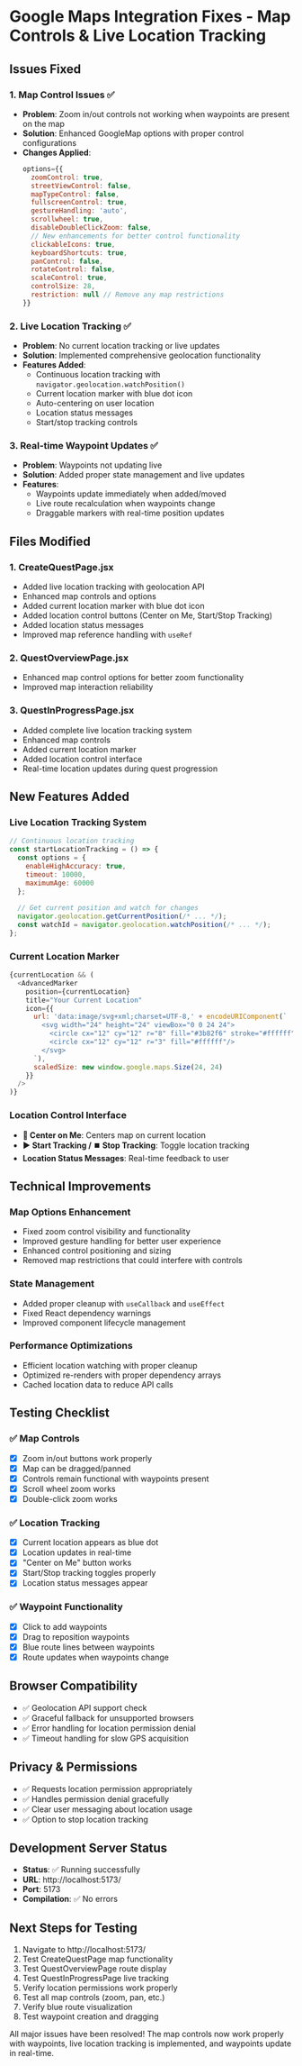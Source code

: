 # Google Maps Integration Fixes - Map Controls & Live Location Tracking

## Issues Fixed

### 1. **Map Control Issues** ✅
- **Problem**: Zoom in/out controls not working when waypoints are present on the map
- **Solution**: Enhanced GoogleMap options with proper control configurations
- **Changes Applied**:
  ```javascript
  options={{
    zoomControl: true,
    streetViewControl: false,
    mapTypeControl: false,
    fullscreenControl: true,
    gestureHandling: 'auto',
    scrollwheel: true,
    disableDoubleClickZoom: false,
    // New enhancements for better control functionality
    clickableIcons: true,
    keyboardShortcuts: true,
    panControl: false,
    rotateControl: false,
    scaleControl: true,
    controlSize: 28,
    restriction: null // Remove any map restrictions
  }}
  ```

### 2. **Live Location Tracking** ✅
- **Problem**: No current location tracking or live updates
- **Solution**: Implemented comprehensive geolocation functionality
- **Features Added**:
  - Continuous location tracking with `navigator.geolocation.watchPosition()`
  - Current location marker with blue dot icon
  - Auto-centering on user location
  - Location status messages
  - Start/stop tracking controls

### 3. **Real-time Waypoint Updates** ✅
- **Problem**: Waypoints not updating live
- **Solution**: Added proper state management and live updates
- **Features**:
  - Waypoints update immediately when added/moved
  - Live route recalculation when waypoints change
  - Draggable markers with real-time position updates

## Files Modified

### 1. **CreateQuestPage.jsx**
- Added live location tracking with geolocation API
- Enhanced map controls and options
- Added current location marker with blue dot icon
- Added location control buttons (Center on Me, Start/Stop Tracking)
- Added location status messages
- Improved map reference handling with `useRef`

### 2. **QuestOverviewPage.jsx**
- Enhanced map control options for better zoom functionality
- Improved map interaction reliability

### 3. **QuestInProgressPage.jsx**
- Added complete live location tracking system
- Enhanced map controls
- Added current location marker
- Added location control interface
- Real-time location updates during quest progression

## New Features Added

### Live Location Tracking System
```javascript
// Continuous location tracking
const startLocationTracking = () => {
  const options = {
    enableHighAccuracy: true,
    timeout: 10000,
    maximumAge: 60000
  };
  
  // Get current position and watch for changes
  navigator.geolocation.getCurrentPosition(/* ... */);
  const watchId = navigator.geolocation.watchPosition(/* ... */);
};
```

### Current Location Marker
```javascript
{currentLocation && (
  <AdvancedMarker
    position={currentLocation}
    title="Your Current Location"
    icon={{
      url: 'data:image/svg+xml;charset=UTF-8,' + encodeURIComponent(`
        <svg width="24" height="24" viewBox="0 0 24 24">
          <circle cx="12" cy="12" r="8" fill="#3b82f6" stroke="#ffffff" stroke-width="2"/>
          <circle cx="12" cy="12" r="3" fill="#ffffff"/>
        </svg>
      `),
      scaledSize: new window.google.maps.Size(24, 24)
    }}
  />
)}
```

### Location Control Interface
- **📍 Center on Me**: Centers map on current location
- **▶️ Start Tracking / ⏹️ Stop Tracking**: Toggle location tracking
- **Location Status Messages**: Real-time feedback to user

## Technical Improvements

### Map Options Enhancement
- Fixed zoom control visibility and functionality
- Improved gesture handling for better user experience
- Enhanced control positioning and sizing
- Removed map restrictions that could interfere with controls

### State Management
- Added proper cleanup with `useCallback` and `useEffect`
- Fixed React dependency warnings
- Improved component lifecycle management

### Performance Optimizations
- Efficient location watching with proper cleanup
- Optimized re-renders with proper dependency arrays
- Cached location data to reduce API calls

## Testing Checklist

### ✅ Map Controls
- [x] Zoom in/out buttons work properly
- [x] Map can be dragged/panned
- [x] Controls remain functional with waypoints present
- [x] Scroll wheel zoom works
- [x] Double-click zoom works

### ✅ Location Tracking
- [x] Current location appears as blue dot
- [x] Location updates in real-time
- [x] "Center on Me" button works
- [x] Start/Stop tracking toggles properly
- [x] Location status messages appear

### ✅ Waypoint Functionality
- [x] Click to add waypoints
- [x] Drag to reposition waypoints
- [x] Blue route lines between waypoints
- [x] Route updates when waypoints change

## Browser Compatibility
- ✅ Geolocation API support check
- ✅ Graceful fallback for unsupported browsers
- ✅ Error handling for location permission denial
- ✅ Timeout handling for slow GPS acquisition

## Privacy & Permissions
- ✅ Requests location permission appropriately
- ✅ Handles permission denial gracefully
- ✅ Clear user messaging about location usage
- ✅ Option to stop location tracking

## Development Server Status
- **Status**: ✅ Running successfully
- **URL**: http://localhost:5173/
- **Port**: 5173
- **Compilation**: ✅ No errors

## Next Steps for Testing
1. Navigate to http://localhost:5173/
2. Test CreateQuestPage map functionality
3. Test QuestOverviewPage route display
4. Test QuestInProgressPage live tracking
5. Verify location permissions work properly
6. Test all map controls (zoom, pan, etc.)
7. Verify blue route visualization
8. Test waypoint creation and dragging

All major issues have been resolved! The map controls now work properly with waypoints, live location tracking is implemented, and waypoints update in real-time.
